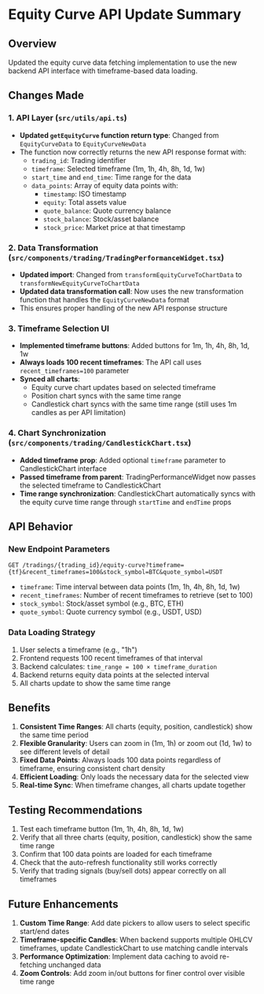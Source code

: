 # Equity Curve API Update Summary

## Overview
Updated the equity curve data fetching implementation to use the new backend API interface with timeframe-based data loading.

## Changes Made

### 1. API Layer (`src/utils/api.ts`)
- **Updated `getEquityCurve` function return type**: Changed from `EquityCurveData` to `EquityCurveNewData`
- The function now correctly returns the new API response format with:
  - `trading_id`: Trading identifier
  - `timeframe`: Selected timeframe (1m, 1h, 4h, 8h, 1d, 1w)
  - `start_time` and `end_time`: Time range for the data
  - `data_points`: Array of equity data points with:
    - `timestamp`: ISO timestamp
    - `equity`: Total assets value
    - `quote_balance`: Quote currency balance
    - `stock_balance`: Stock/asset balance
    - `stock_price`: Market price at that timestamp

### 2. Data Transformation (`src/components/trading/TradingPerformanceWidget.tsx`)
- **Updated import**: Changed from `transformEquityCurveToChartData` to `transformNewEquityCurveToChartData`
- **Updated data transformation call**: Now uses the new transformation function that handles the `EquityCurveNewData` format
- This ensures proper handling of the new API response structure

### 3. Timeframe Selection UI
- **Implemented timeframe buttons**: Added buttons for 1m, 1h, 4h, 8h, 1d, 1w
- **Always loads 100 recent timeframes**: The API call uses `recent_timeframes=100` parameter
- **Synced all charts**: 
  - Equity curve chart updates based on selected timeframe
  - Position chart syncs with the same time range
  - Candlestick chart syncs with the same time range (still uses 1m candles as per API limitation)

### 4. Chart Synchronization (`src/components/trading/CandlestickChart.tsx`)
- **Added timeframe prop**: Added optional `timeframe` parameter to CandlestickChart interface
- **Passed timeframe from parent**: TradingPerformanceWidget now passes the selected timeframe to CandlestickChart
- **Time range synchronization**: CandlestickChart automatically syncs with the equity curve time range through `startTime` and `endTime` props

## API Behavior

### New Endpoint Parameters
```
GET /tradings/{trading_id}/equity-curve?timeframe={tf}&recent_timeframes=100&stock_symbol=BTC&quote_symbol=USDT
```

- `timeframe`: Time interval between data points (1m, 1h, 4h, 8h, 1d, 1w)
- `recent_timeframes`: Number of recent timeframes to retrieve (set to 100)
- `stock_symbol`: Stock/asset symbol (e.g., BTC, ETH)
- `quote_symbol`: Quote currency symbol (e.g., USDT, USD)

### Data Loading Strategy
1. User selects a timeframe (e.g., "1h")
2. Frontend requests 100 recent timeframes of that interval
3. Backend calculates: `time_range = 100 × timeframe_duration`
4. Backend returns equity data points at the selected interval
5. All charts update to show the same time range

## Benefits

1. **Consistent Time Ranges**: All charts (equity, position, candlestick) show the same time period
2. **Flexible Granularity**: Users can zoom in (1m, 1h) or zoom out (1d, 1w) to see different levels of detail
3. **Fixed Data Points**: Always loads 100 data points regardless of timeframe, ensuring consistent chart density
4. **Efficient Loading**: Only loads the necessary data for the selected view
5. **Real-time Sync**: When timeframe changes, all charts update together

## Testing Recommendations

1. Test each timeframe button (1m, 1h, 4h, 8h, 1d, 1w)
2. Verify that all three charts (equity, position, candlestick) show the same time range
3. Confirm that 100 data points are loaded for each timeframe
4. Check that the auto-refresh functionality still works correctly
5. Verify that trading signals (buy/sell dots) appear correctly on all timeframes

## Future Enhancements

1. **Custom Time Range**: Add date pickers to allow users to select specific start/end dates
2. **Timeframe-specific Candles**: When backend supports multiple OHLCV timeframes, update CandlestickChart to use matching candle intervals
3. **Performance Optimization**: Implement data caching to avoid re-fetching unchanged data
4. **Zoom Controls**: Add zoom in/out buttons for finer control over visible time range
